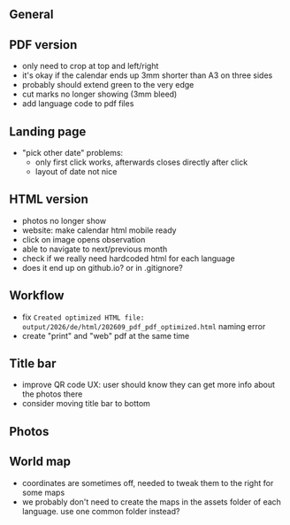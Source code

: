 ## General

## PDF version
+ only need to crop at top and left/right
+ it's okay if the calendar ends up 3mm shorter than A3 on three sides
+ probably should extend green to the very edge
+ cut marks no longer showing (3mm bleed)
+ add language code to pdf files

## Landing page
+ "pick other date" problems:
  + only first click works, afterwards closes directly after click
  + layout of date not nice

## HTML version
+ photos no longer show
+ website: make calendar html mobile ready
+ click on image opens observation
+ able to navigate to next/previous month
+ check if we really need hardcoded html for each language
+ does it end up on github.io? or in .gitignore?

## Workflow
+ fix `Created optimized HTML file: output/2026/de/html/202609_pdf_pdf_optimized.html` naming error
+ create "print" and "web" pdf at the same time

## Title bar
+ improve QR code UX: user should know they can get more info about the photos there
+ consider moving title bar to bottom

## Photos

## World map
+ coordinates are sometimes off, needed to tweak them to the right for some maps
+ we probably don't need to create the maps in the assets folder of each language. use one common folder instead?
